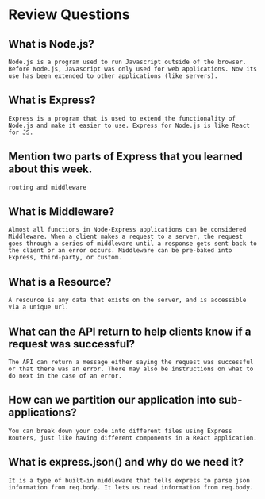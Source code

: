 # Review Questions

## What is Node.js?
    Node.js is a program used to run Javascript outside of the browser. Before Node.js, Javascript was only used for web applications. Now its use has been extended to other applications (like servers).
## What is Express?
    Express is a program that is used to extend the functionality of Node.js and make it easier to use. Express for Node.js is like React for JS.
## Mention two parts of Express that you learned about this week.
    routing and middleware
## What is Middleware?
    Almost all functions in Node-Express applications can be considered Middleware. When a client makes a request to a server, the request goes through a series of middleware until a response gets sent back to the client or an error occurs. Middleware can be pre-baked into Express, third-party, or custom.
## What is a Resource?
    A resource is any data that exists on the server, and is accessible via a unique url.
## What can the API return to help clients know if a request was successful?
    The API can return a message either saying the request was successful or that there was an error. There may also be instructions on what to do next in the case of an error.
## How can we partition our application into sub-applications?
    You can break down your code into different files using Express Routers, just like having different components in a React application.
## What is express.json() and why do we need it?
    It is a type of built-in middleware that tells express to parse json information from req.body. It lets us read information from req.body.